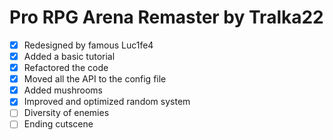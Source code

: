 # Pro RPG Arena Remaster by Tralka22
- [x] Redesigned by famous Luc1fe4
- [x] Added a basic tutorial
- [x] Refactored the code
- [x] Moved all the API to the config file
- [x] Added mushrooms
- [x] Improved and optimized random system
- [ ] Diversity of enemies
- [ ] Ending cutscene
